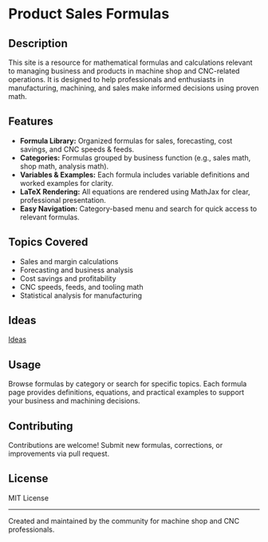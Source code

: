 # Product Sales Formulas

## Description

This site is a resource for mathematical formulas and calculations relevant to managing business and products in machine shop and CNC-related operations. It is designed to help professionals and enthusiasts in manufacturing, machining, and sales make informed decisions using proven math.

## Features

- **Formula Library:** Organized formulas for sales, forecasting, cost savings, and CNC speeds & feeds.
- **Categories:** Formulas grouped by business function (e.g., sales math, shop math, analysis math).
- **Variables & Examples:** Each formula includes variable definitions and worked examples for clarity.
- **LaTeX Rendering:** All equations are rendered using MathJax for clear, professional presentation.
- **Easy Navigation:** Category-based menu and search for quick access to relevant formulas.

## Topics Covered

- Sales and margin calculations
- Forecasting and business analysis
- Cost savings and profitability
- CNC speeds, feeds, and tooling math
- Statistical analysis for manufacturing

## Ideas

[Ideas](/ideas/)

## Usage

Browse formulas by category or search for specific topics. Each formula page provides definitions, equations, and practical examples to support your business and machining decisions.

## Contributing

Contributions are welcome! Submit new formulas, corrections, or improvements via pull request.

## License

MIT License

---
Created and maintained by the community for machine shop and CNC professionals.
